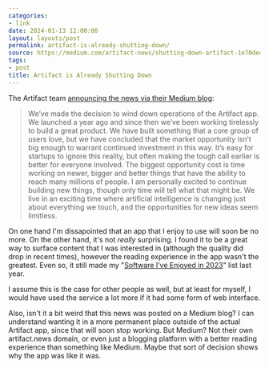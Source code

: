 ```yaml
---
categories:
- link
date: 2024-01-13 12:00:00
layout: layouts/post
permalink: artifact-is-already-shutting-down/
source: https://medium.com/artifact-news/shutting-down-artifact-1e70de46d419
tags:
- post
title: Artifact is Already Shutting Down
---
```


The Artifact team [announcing the news via their Medium blog](https://medium.com/artifact-news/shutting-down-artifact-1e70de46d419):

> We’ve made the decision to wind down operations of the Artifact app. We launched a year ago and since then we’ve been working tirelessly to build a great product. We have built something that a core group of users love, but we have concluded that the market opportunity isn’t big enough to warrant continued investment in this way. It’s easy for startups to ignore this reality, but often making the tough call earlier is better for everyone involved. The biggest opportunity cost is time working on newer, bigger and better things that have the ability to reach many millions of people. I am personally excited to continue building new things, though only time will tell what that might be. We live in an exciting time where artificial intelligence is changing just about everything we touch, and the opportunities for new ideas seem limitless.

On one hand I'm dissapointed that an app that I enjoy to use will soon be no more. On the other hand, it's not *really* surprising. I found it to be a great way to surface content that I was interested in (although the quality did drop in recent times), however the reading experience in the app wasn't the greatest. Even so, it still made my "[Software I’ve Enjoyed in 2023](https://chrishannah.me/software-ive-enjoyed-in-2023)" list last year.

I assume this is the case for other people as well, but at least for myself, I would have used the service a lot more if it had some form of web interface.

Also, isn't it a bit weird that this news was posted on a Medium blog? I can understand wanting it in a more permanent place outside of the actual Artifact app, since that will soon stop working. But Medium? Not their own artifact.news domain, or even just a blogging platform with a better reading experience than something like Medium. Maybe that sort of decision shows why the app was like it was.
